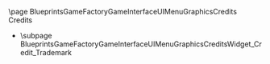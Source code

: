 \page BlueprintsGameFactoryGameInterfaceUIMenuGraphicsCredits Credits
- \subpage BlueprintsGameFactoryGameInterfaceUIMenuGraphicsCreditsWidget_Credit_Trademark
